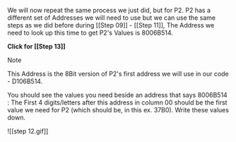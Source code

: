 
We will now repeat the same process we just did, but for P2. P2 has a different set of Addresses we will need to use but we can use the same steps as we did before during [[Step 09]] - [[Step 11]], The Address we need to look up this time to get P2's Values is 8006B514. 

**Click for [[Step 13]]**

>[!Note]
>This Address is the 8Bit version of P2's first address we will use in our code - D106B514.

You should see the values you need beside an address that says 8006B514 : The First 4 digits/letters after this address in column 00 should be the first value we need for P2 (which should be, in this ex. 37B0). Write these values down.

![[step 12.gif]]